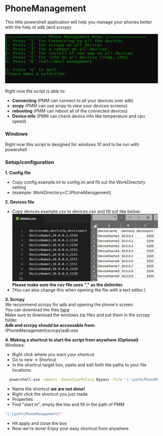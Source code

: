 # PhoneManagement
This little powershell application will help you manage your phones better with the help of adb (and scrcpy).

![screenshot](assets/menu.png)

Right now the script is able to:

 - **Connecting** (PMM can connect to all your devices over adb)
 - **srcpy** (PMM can use srcpy to view your devices screens)
 - **rebooting** (PMM can reboot all of the connected devices)
 - **Device info** (PMM can check device info like temperature and cpu speed)

 ### Windows
 Right now this script is designed for windows 10 and to be run with powershell

 ### Setup/configuration
 **1. Config file**  
 - Copy config.example.ini to config.ini and fill out the WorkDirectory setting
 - (example: WorkDirectory=C:\PhoneManagement)

 **2. Devices file**  
 - Copy devices.example.csv to devices.csv and fill out like below:
 ![screenshot](assets/devices.png)  
 **Please make sure the csv file uses "," as the delimiter.**  
 - (You can also change this when opening the file with a text editor.)  

  **3. Scrcpy**  
    We recommend scrcpy for adb and opening the phone's screen.  
    You can download the files [here](https://github.com/Genymobile/scrcpy)  
    Make sure to download the windows zip files and put them in the scrcpy folder.  
    **Adb and scrcpy should be accessable from:**  
    \PhoneManagement\scrcpy\adb.exe  

**4. Making a shortcut to start the script from anywhere (Optional)**  
Windows:
  - Right click where you want your shortcut
  - Go to new -> Shortcut
  - In the shortcut target box, paste and edit both the paths to your file locations: 
  ```bash
    powershell.exe -noexit -ExecutionPolicy Bypass -File "c:\path\PhoneManagement\Start.ps1"
  ```
  - Name the shortcut **we are not done!**
  - Right click the shortcut you just made
  - Properties
  - Find "start in", empty the line and fill in the path of PMM
  ```bash
  "c:\path\PhoneManagement\"
  ```
  - Hit apply and close the box
  - Now we're done! Enjoy your easy shortcut from anywhere

